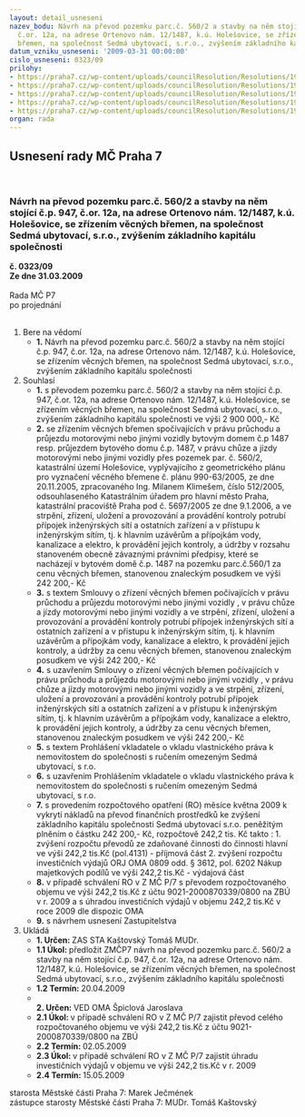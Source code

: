 ```yaml
---
layout: detail_usneseni
nazev_bodu: Návrh na převod pozemku parc.č. 560/2 a stavby na něm stojící č.p. 947,
  č.or. 12a, na adrese Ortenovo nám. 12/1487, k.ú. Holešovice, se zřízením věcných
  břemen, na společnost Sedmá ubytovací, s.r.o., zvýšením základního kapitálu společnosti
datum_vzniku_usneseni: '2009-03-31 00:00:00'
cislo_usneseni: 0323/09
prilohy:
- https://praha7.cz/wp-content/uploads/councilResolution/Resolutions/19092/17-1394-07.doc
- https://praha7.cz/wp-content/uploads/councilResolution/Resolutions/19092/17-vb_orten_n%c3%a1m__12.doc
- https://praha7.cz/wp-content/uploads/councilResolution/Resolutions/19092/17-skmbt_60009032012040.tif
- https://praha7.cz/wp-content/uploads/councilResolution/Resolutions/19092/17-skmbt_60009032012041.tif
- https://praha7.cz/wp-content/uploads/councilResolution/Resolutions/19092/17-prevodortennam12z.doc
organ: rada
---
```

<div id="ucUsn_pList" class="usn">
	<span><h2>Usnesení rady MČ Praha 7 </h2>
<br></span><div class="standBody">
<span><h3>Návrh na převod pozemku parc.č. 560/2 a stavby na něm stojící č.p. 947, č.or. 12a, na adrese Ortenovo nám. 12/1487, k.ú. Holešovice, se zřízením věcných břemen, na společnost Sedmá ubytovací, s.r.o., zvýšením základního kapitálu společnosti</h3></span><div class="center">
		<strong>č. 0323/09</strong><br>
	</div>
<div class="center">
		<strong>Ze dne 31.03.2009</strong><br><br>
	</div>Rada MČ P7<br> po projednání<br><br><ol>
<li>Bere na vědomí<ul><li>
<strong>1.</strong> Návrh na převod pozemku parc.č. 560/2 a stavby na něm stojící č.p. 947, č.or. 12a, na adrese Ortenovo nám. 12/1487, k.ú. Holešovice, se zřízením věcných břemen, na společnost Sedmá ubytovací, s.r.o., zvýšením základního kapitálu společnosti</li></ul>
</li>
<li>Souhlasí<ul>
<li>
<strong>1.</strong> s převodem pozemku  parc.č. 560/2 a stavby na něm stojící č.p. 947, č.or. 12a, na adrese Ortenovo nám. 12/1487, k.ú. Holešovice, se zřízením věcných břemen, na společnost Sedmá ubytovací, s.r.o., zvýšením základního kapitálu společnosti ve výši 2 900 000,- Kč</li>
<li>
<strong>2.</strong> se zřízením věcných  břemen spočívajících v právu průchodu a průjezdu motorovými nebo jinými vozidly bytovým domem č.p 1487 resp. průjezdem bytového domu č.p. 1487, v právu chůze a jízdy motorovými nebo jinými vozidly přes pozemek par. č. 560/2,  katastrální území Holešovice, vyplývajícího z geometrického plánu pro vyznačení věcného břemene č. plánu 990-63/2005, ze dne 20.11.2005, zpracovaného Ing. Milanem Klimešem, číslo 512/2005, odsouhlaseného Katastrálním úřadem pro hlavní město Praha, katastrální pracoviště Praha pod č. 5697/2005 ze dne 9.1.2006, a ve strpění, zřízení, uložení a provozování a provádění kontroly potrubí přípojek  inženýrských sítí a ostatních zařízení a v přístupu k inženýrským sítím, tj. k hlavním uzávěrům a přípojkám vody,  kanalizace a elektro,  k provádění jejich kontroly, a údržby  v rozsahu stanoveném obecně závaznými právními předpisy, které se nacházejí v bytovém domě č.p. 1487 na pozemku parc.č.560/1 za cenu věcných břemen, stanovenou znaleckým posudkem ve výši 242 200,- Kč</li>
<li>
<strong>3.</strong> s textem Smlouvy o zřízení věcných břemen počívajících v právu průchodu a průjezdu motorovými nebo jinými vozidly , v právu chůze a jízdy motorovými nebo jinými vozidly  a ve strpění, zřízení, uložení a provozování a provádění kontroly potrubí přípojek  inženýrských sítí a ostatních zařízení a v přístupu k inženýrským sítím, tj. k hlavním uzávěrům a přípojkám vody,  kanalizace a elektro,  k provádění jejich kontroly, a údržby za cenu věcných břemen, stanovenou znaleckým posudkem ve výši 242 200,- Kč</li>
<li>
<strong>4.</strong> s uzavřením Smlouvy o zřízení věcných břemen počívajících v právu průchodu a průjezdu motorovými nebo jinými vozidly , v právu chůze a jízdy motorovými nebo jinými vozidly  a ve strpění, zřízení, uložení a provozování a provádění kontroly potrubí přípojek  inženýrských sítí a ostatních zařízení a v přístupu k inženýrským sítím, tj. k hlavním uzávěrům a přípojkám vody,  kanalizace a elektro,  k provádění jejich kontroly, a údržby za cenu věcných břemen, stanovenou znaleckým posudkem ve výši 242 200,- Kč</li>
<li>
<strong>5.</strong> s textem Prohlášení vkladatele o vkladu vlastnického práva k nemovitostem do společnosti s ručením omezeným Sedmá ubytovací, s r.o.</li>
<li>
<strong>6.</strong> s uzavřením  Prohlášením vkladatele o vkladu vlastnického práva k nemovitostem do společnosti s ručením omezeným Sedmá ubytovací, s r.o.</li>
<li>
<strong>7.</strong> s provedením rozpočtového opatření (RO) měsíce května 2009 k vykrytí nákladů na převod finančních prostředků ke zvýšení základního kapitálu společnosti Sedmá ubytovací s.r.o. peněžitým plněním o částku 242 200,- Kč, rozpočtově 242,2 tis. Kč takto :                                                                                                            1. zvýšení rozpočtu převodů ze zdaňované činnosti do činnosti hlavní ve výši            242,2 tis.Kč (pol.4131) - příjmová část                                                                         2. zvýšení rozpočtu investičních  výdajů ORJ OMA 0809 odd. § 3612, pol. 6202 Nákup majetkových podílů ve výši 242,2 tis.Kč - výdajová část        </li>
<li>
<strong>8.</strong> v případě schválení RO v Z MČ P/7 s převodem rozpočtovaného objemu ve výši 242,2 tis.Kč z účtu 9021-2000870339/0800 na ZBÚ v r. 2009  a s úhradou investičních  výdajů v  objemu 242,2 tis.Kč  v roce 2009 dle dispozic OMA</li>
<li>
<strong>9.</strong> s návrhem usnesení Zastupitelstva</li>
</ul>
</li>
<li>Ukládá<ul>
<li>
<strong>1. Určen: </strong>ZAS STA Kaštovský Tomáš MUDr.</li>
<li>
<strong>1.1 Úkol: </strong>předložit ZMČP7 návrh na převod pozemku parc.č. 560/2 a stavby na něm stojící č.p. 947, č.or. 12a, na adrese Ortenovo nám. 12/1487, k.ú. Holešovice, se zřízením věcných břemen, na společnost Sedmá ubytovací, s.r.o., zvýšením základního kapitálu společnosti </li>
<li>
<strong>1.2 Termín: </strong>20.04.2009</li>
<li>
<strong><br>2. Určen: </strong>VED OMA Špiclová Jaroslava</li>
<li>
<strong>2.1 Úkol: </strong>v případě schválení RO v Z MČ P/7  zajistit  převod celého rozpočtovaného objemu ve výši 242,2 tis.Kč z účtu 9021-2000870339/0800 na ZBÚ</li>
<li>
<strong>2.2 Termín: </strong>02.05.2009</li>
<li>
<strong>2.3 Úkol: </strong>v případě schválení RO v Z MČ P/7 zajistit úhradu investičních výdajů v   objemu ve výši 242,2 tis.Kč v r. 2009</li>
<li>
<strong>2.4 Termín: </strong>15.05.2009</li>
</ul>
</li>
</ol>starosta Městské části Praha 7: Marek Ječmének<br>zástupce starosty Městské části Praha 7: MUDr. Tomáš Kaštovský 
</div>
</div>